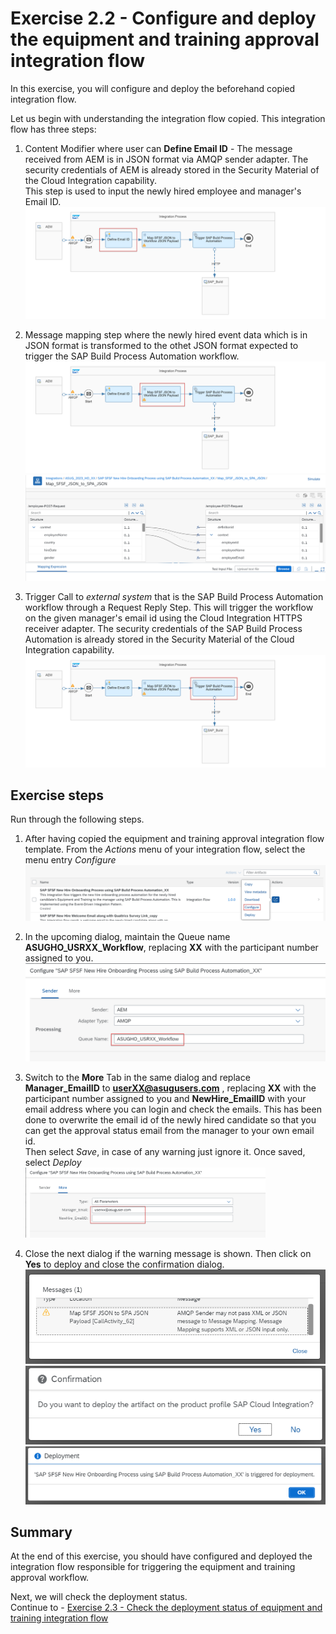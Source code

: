 # Exercise 2.2 - Configure and deploy the equipment and training approval integration flow
In this exercise, you will configure and deploy the beforehand copied integration flow.

Let us begin with understanding the integration flow copied. This integration flow has three steps:
1. Content Modifier where user can **Define Email ID** - The message received from AEM is in JSON format via AMQP sender adapter. The security credentials of AEM is already stored in the Security Material of the Cloud Integration capability.
<br>This step is used to input the newly hired employee and manager's Email ID.
<br>![Script collection](/exercises/ex2/images/02-0010-step1.png)

2. Message mapping step where the newly hired event data which is in JSON format is transformed to the othet JSON format expected to trigger the SAP Build Process Automation workflow.
<br>![Script collection](/exercises/ex2/images/02-0010-step2.png) 
<br>![Script collection](/exercises/ex2/images/02-0010-step3.png)

3. Trigger Call to *external system* that is the SAP Build Process Automation workflow through a Request Reply Step. This will trigger the workflow on the given manager's email id using the Cloud Integration HTTPS receiver adapter. The security credentials of the SAP Build Process Automation is already stored in the Security Material of the Cloud Integration capability.
<br>![Script collection](/exercises/ex2/images/02-0010-step4.png)

## Exercise steps

Run through the following steps.
1. After having copied the equipment and training approval integration flow template. From the *Actions* menu of your integration flow, select the menu entry *Configure*
<br>![Script collection](/exercises/ex2/images/02-0005.png)

2. In the upcoming dialog, maintain the Queue name **ASUGHO_USRXX_Workflow**, replacing **XX** with the participant number assigned to you.
<br>![Script collection](/exercises/ex2/images/02-0006.png)
    
3. Switch to the <b>More</b> Tab in the same dialog and replace **Manager_EmailID** to **userXX@asugusers.com** , replacing **XX** with the participant number assigned to you and **NewHire_EmailID** with your email address where you can login and check the emails. This has been done to overwrite the email id of the newly hired candidate so that you can get the approval status email from the manager to your own email id.
<br>Then select *Save*, in case of any warning just ignore it. Once saved, select *Deploy*
<br><img src="/exercises/ex2/images/02-0007.png" width=80%>
    
4. Close the next dialog if the warning message is shown. Then click on **Yes** to deploy and close the confirmation dialog.
<br>![Script collection](/exercises/ex2/images/02-0008-warning.png)
<br>![Script collection](/exercises/ex2/images/01-0008_0.png)
<br>![Script collection](/exercises/ex2/images/02-0008.png)



## Summary

At the end of this exercise, you should have configured and deployed the integration flow responsible for triggering the equipment and training approval workflow.

Next, we will check the deployment status. 
<br>Continue to - [Exercise 2.3 - Check the deployment status of equipment and training integration flow](/exercises/ex2/ex23)

